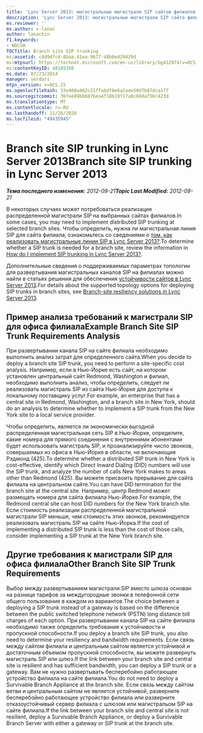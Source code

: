 ```yaml
---
title: 'Lync Server 2013: магистральные магистрали SIP сайтов филиалов'
description: 'Lync Server 2013: магистральные магистрали SIP сайта филиала.'
ms.reviewer: ''
ms.author: v-lanac
author: lanachin
f1.keywords:
- NOCSH
TOCTitle: Branch site SIP trunking
ms:assetid: c4d9dfcd-8baa-41ea-9677-48b0e429429d
ms:mtpsurl: https://technet.microsoft.com/en-us/library/Gg412974(v=OCS.15)
ms:contentKeyID: 48185350
ms.date: 07/23/2014
manager: serdars
mtps_version: v=OCS.15
ms.openlocfilehash: 33e408a462c21ffa6df6e6a2aee50d7b87dca1f7
ms.sourcegitcommit: 36fee89bb887bea4f18b19f17a8c69daf5bc423d
ms.translationtype: MT
ms.contentlocale: ru-RU
ms.lasthandoff: 11/26/2020
ms.locfileid: "49435945"
---
```

# <a name="branch-site-sip-trunking-in-lync-server-2013"></a><span data-ttu-id="0e894-103">Branch site SIP trunking in Lync Server 2013</span><span class="sxs-lookup"><span data-stu-id="0e894-103">Branch site SIP trunking in Lync Server 2013</span></span>

<div data-xmlns="http://www.w3.org/1999/xhtml">

<div class="topic" data-xmlns="http://www.w3.org/1999/xhtml" data-msxsl="urn:schemas-microsoft-com:xslt" data-cs="https://msdn.microsoft.com/">

<div data-asp="https://msdn2.microsoft.com/asp">



</div>

<div id="mainSection">

<div id="mainBody"><span data-ttu-id="0e894-104">

<span> </span></span><span class="sxs-lookup"><span data-stu-id="0e894-104">

<span> </span></span></span>

<span data-ttu-id="0e894-105">_**Тема последнего изменения:** 2012-09-21_</span><span class="sxs-lookup"><span data-stu-id="0e894-105">_**Topic Last Modified:** 2012-09-21_</span></span>

<span data-ttu-id="0e894-106">В некоторых случаях может потребоваться реализация распределенной магистрали SIP на выбранных сайтах филиалов.</span><span class="sxs-lookup"><span data-stu-id="0e894-106">In some cases, you may need to implement distributed SIP trunking at selected branch sites.</span></span> <span data-ttu-id="0e894-107">Чтобы определить, нужна ли магистральная линия SIP для сайта филиала, ознакомьтесь со сведениями о [том, как реализовать магистральные линии SIP в Lync Server 2013?](lync-server-2013-how-do-i-implement-sip-trunking.md).</span><span class="sxs-lookup"><span data-stu-id="0e894-107">To determine whether a SIP trunk is needed for a branch site, review the information in [How do I implement SIP trunking in Lync Server 2013?](lync-server-2013-how-do-i-implement-sip-trunking.md).</span></span>

<span data-ttu-id="0e894-108">Дополнительные сведения о поддерживаемых параметрах топологии для развертывания магистральных каналов SIP на филиалах можно найти в статьях решения для обеспечения [устойчивости сайтов в Lync Server 2013](lync-server-2013-branch-site-resiliency-solutions.md).</span><span class="sxs-lookup"><span data-stu-id="0e894-108">For details about the supported topology options for deploying SIP trunks in branch sites, see [Branch-site resiliency solutions in Lync Server 2013](lync-server-2013-branch-site-resiliency-solutions.md).</span></span>

<div>

## <a name="example-branch-site-sip-trunk-requirements-analysis"></a><span data-ttu-id="0e894-109">Пример анализа требований к магистрали SIP для офиса филиала</span><span class="sxs-lookup"><span data-stu-id="0e894-109">Example Branch Site SIP Trunk Requirements Analysis</span></span>

<span data-ttu-id="0e894-110">При развертывании канала SIP на сайте филиала необходимо выполнить анализ затрат для определенного сайта.</span><span class="sxs-lookup"><span data-stu-id="0e894-110">When you decide to deploy a branch site SIP trunk, you need to perform a site-specific cost analysis.</span></span> <span data-ttu-id="0e894-111">Например, если в Нью-Йорке есть сайт, на котором установлен центральный сайт Redmond, Washington и филиал, необходимо выполнить анализ, чтобы определить, следует ли реализовать магистраль SIP из сайта Нью-Йорке для доступа к локальному поставщику услуг.</span><span class="sxs-lookup"><span data-stu-id="0e894-111">For example, an enterprise that has a central site in Redmond, Washington, and a branch site in New York, should do an analysis to determine whether to implement a SIP trunk from the New York site to a local service provider.</span></span>

<span data-ttu-id="0e894-112">Чтобы определить, является ли экономически выгодной распределенная магистральная сеть SIP в Нью-Йорке, определите, какие номера для прямого соединения с внутренними абонентами будет использовать магистраль SIP, и проанализируйте число звонков, совершаемых из офиса в Нью-Йорке в области, не включающие Рэдмонд (425).</span><span class="sxs-lookup"><span data-stu-id="0e894-112">To determine whether a distributed SIP trunk in New York is cost-effective, identify which Direct Inward Dialing (DID) numbers will use the SIP trunk, and analyze the number of calls New York makes to areas other than Redmond (425).</span></span> <span data-ttu-id="0e894-113">Вы можете присвоить прерывание для сайта филиала на центральном сайте.</span><span class="sxs-lookup"><span data-stu-id="0e894-113">You can have DID termination for the branch site at the central site.</span></span> <span data-ttu-id="0e894-114">Например, центр Redmond может размещать номера для сайта филиала Нью-Йорке.</span><span class="sxs-lookup"><span data-stu-id="0e894-114">For example, the Redmond central site can host DID numbers for the New York branch site.</span></span> <span data-ttu-id="0e894-115">Если стоимость реализации распределенной магистральной магистрали SIP меньше, чем стоимость этих звонков, рекомендуется реализовать магистраль SIP на сайте Нью-Йорка.</span><span class="sxs-lookup"><span data-stu-id="0e894-115">If the cost of implementing a distributed SIP trunk is less than the cost of those calls, consider implementing a SIP trunk at the New York branch site.</span></span>

</div>

<div>

## <a name="other-branch-site-sip-trunk-requirements"></a><span data-ttu-id="0e894-116">Другие требования к магистрали SIP для офиса филиала</span><span class="sxs-lookup"><span data-stu-id="0e894-116">Other Branch Site SIP Trunk Requirements</span></span>

<span data-ttu-id="0e894-117">Выбор между развертыванием магистрали SIP вместо шлюза основан на разнице тарифов за междугородные звонки в телефонной сети общего пользования в каждом из вариантов.</span><span class="sxs-lookup"><span data-stu-id="0e894-117">The choice between a deploying a SIP trunk instead of a gateway is based on the difference between the public switched telephone network (PSTN) long distance toll charges of each option.</span></span> <span data-ttu-id="0e894-118">При развертывании канала SIP на сайте филиала необходимо также определить требования к устойчивости и пропускной способности.</span><span class="sxs-lookup"><span data-stu-id="0e894-118">If you deploy a branch site SIP trunk, you also need to determine your resiliency and bandwidth requirements.</span></span> <span data-ttu-id="0e894-119">Если связь между сайтом филиала и центральным сайтом является устойчивой и достаточным объемом пропускной способности, вы можете развернуть магистраль SIP или шлюз.</span><span class="sxs-lookup"><span data-stu-id="0e894-119">If the link between your branch site and central site is resilient and has sufficient bandwidth, you can deploy a SIP trunk or a gateway.</span></span> <span data-ttu-id="0e894-120">Вам не нужно развертывать бесперебойно работающее устройство филиала на сайте филиала.</span><span class="sxs-lookup"><span data-stu-id="0e894-120">You do not need to deploy a Survivable Branch Appliance at the branch site.</span></span> <span data-ttu-id="0e894-121">Если связь между сайтом ветви и центральным сайтом не является устойчивой, разверните бесперебойно работающее устройство филиала или разверните отказоустойчивый сервер филиала с шлюзом или магистральом SIP на сайте филиала.</span><span class="sxs-lookup"><span data-stu-id="0e894-121">If the link between your branch site and central site is not resilient, deploy a Survivable Branch Appliance, or deploy a Survivable Branch Server with either a gateway or SIP trunk at the branch site.</span></span>

<span data-ttu-id="0e894-122"></div>

</div>

<span> </span>

</div>

</div>

</span><span class="sxs-lookup"><span data-stu-id="0e894-122"></div>

</div>

<span> </span>

</div>

</div>

</span></span></div>

